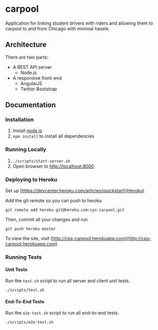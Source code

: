 # carpool

Application for linking student drivers with riders
and allowing them to carpool to and from Chicago 
with minimal hassle. 


## Architecture

There are two parts:
* A REST API server
    - Node.js
* A responsive front-end
    - AngularJS
    - Twitter Bootstrap


## Documentation


### Installation

1. Install [node.js](http://nodejs.org/)
2. `npm install` to install all dependencies

### Running Locally

1. `./scripts/start-server.sh`
2. Open browser to [http://localhost:8000](http://localhost:8000)

### Deploying to Heroku

Set up [https://devcenter.heroku.com/articles/quickstart](Heroku)

Add the git remote so you can push to heroku 

`git remote add heroku git@heroku.com:cps-carpool.git`

Then, commit all your changes and run 

`git push heroku master`

To view the site, visit [http://cps-carpool.herokuapp.com](http://cps-carpool.herokuapp.com)

### Running Tests

#### Unit Tests

Run the `test.sh` script to run all server and client unit tests.

`./scripts/test.sh`

#### End-To-End Tests

Run the `e2e-test.sh` script to run all end-to-end tests.

`./scripts/e2e-test.sh`
